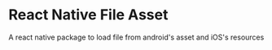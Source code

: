 # React Native File Asset
A react native package to load file from android's asset and iOS's resources
